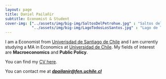 ```yaml
---
layout: page
title: Daniel Pailañir
subtitle: Economist & Student 
cover-img: ["../assets/img/big-img/SaltosDelPetrohue.jpg" : "Saltos del Petrohué, Chile.",
            "../assets/img/big-img/LagoTodosLosSantos.jpg" : "Lago de Todos los Santos, Chile."]
---
```


I am a Economist from [Univerisdad de Santiago de Chile](https://www.usach.cl/) and I am currently studying a MA in Economics at [Universidad de Chile](https://www.postgradouchile.cl/programa/magister/magister-en-economia/). My fields of interest are **Macroeconomics** and **Public Policy**.

You can find my [CV here](../pdf/DanielPailanir_cv.pdf).

You can contact me at _**dpailanir@fen.uchile.cl**_
